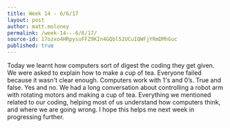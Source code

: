 ```yaml
---
title: Week 14 - 6/6/17
layout: post
author: matt.moloney
permalink: /week-14---6/6/17/
source-id: 17ozxo4HRpysuFFZ9KIn4GQbl52UCuIQWFjYRmDMhGuc
published: true
---
```

Today we learnt how computers sort of digest the coding they get given. We were asked to explain how to make a cup of tea. Everyone failed because it wasn't clear enough. Computers work with 1's and 0’s. True and false. Yes and no. We had a long conversation about controlling a robot arm with rotating motors and making a cup of tea. Everything we mentioned related to our coding, helping most of us understand how computers think, and where we are going wrong. I hope this helps me next week in progressing further.

